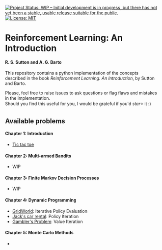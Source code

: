 [![Project Status: WIP – Initial development is in progress, but there has not yet been a stable, usable release suitable for the public.](https://www.repostatus.org/badges/latest/wip.svg)](https://www.repostatus.org/#wip)
[![License: MIT](https://img.shields.io/badge/License-MIT-blue.svg)](https://opensource.org/licenses/MIT)



# Reinforcement Learning: An Introduction
#### R. S. Sutton and A. G. Barto

This repository contains a python implementation of the concepts described in the book _Reinforcement Learning: An Introduction_, by Sutton and Barto.

Please, feel free to raise issues to ask questions or flag flaws and mistakes in the implementation.  
Should you find this useful for you, I would be grateful if you'd _star_:star: it :)


## Available problems

#### Chapter 1: Introduction
  - [Tic tac toe](https://github.com/epignatelli/reinforcement-learning-an-introduction/blob/master/chapter-1/tic_tac_toe.py)

#### Chapter 2: Multi-armed Bandits
  - WIP

#### Chapter 3:  Finite Markov Decision Processes
  - WIP

#### Chapter 4: Dynamic Programming
  - [GridWorld](https://github.com/epignatelli/reinforcement-learning-an-introduction/blob/master/chapter-4/gridworld.py): Iterative Policy Evaluation
  - [Jack's car rental](https://github.com/epignatelli/reinforcement-learning-an-introduction/blob/master/chapter-4/car_rental.py): Policy Iteration
  - [Gambler's Problem](https://github.com/epignatelli/reinforcement-learning-an-introduction/blob/master/chapter-4/gamblers_problem.py): Value Iteration

#### Chapter 5: Monte Carlo Methods
  - 
